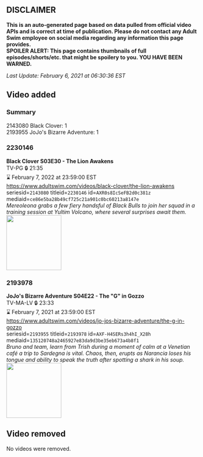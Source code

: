 ## DISCLAIMER
**This is an auto-generated page based on data pulled from official video APIs and is correct at time of publication. Please do not contact any Adult Swim employee on social media regarding any information this page provides.**  
**SPOILER ALERT: This page contains thumbnails of full episodes/shorts/etc. that might be spoilery to you. YOU HAVE BEEN WARNED.**  

_Last Update: February 6, 2021 at 06:30:36 EST_
## Video added
### Summary
2143080 Black Clover: 1  
2193955 JoJo's Bizarre Adventure: 1  
### 2230146
**Black Clover S03E30 - The Lion Awakens**  
TV-PG 🔒 21:35  
⌛ February 7, 2022 at 23:59:00 EST  
https://www.adultswim.com/videos/black-clover/the-lion-awakens  
seriesid=`2143080` titleid=`2230146` id=`AXR0s8IcSeFB2d0c381z` mediaid=`ce86e5ba28b49cf725c21a901c0bc60213a8147e`  
_Mereoleona grabs a few fiery handsful of Black Bulls to join her squad in a training session at Yultim Volcano, where several surprises await them._  
<a href="https://media.cdn.adultswim.com/uploads/20200917/thumbnails/2_209171446556-BlackClover_132.jpg"><img src="https://media.cdn.adultswim.com/uploads/20200917/thumbnails/2_209171446556-BlackClover_132.jpg" height="144px" /></a>
### 2193978
**JoJo's Bizarre Adventure S04E22 - The "G" in Gozzo**  
TV-MA-LV 🔒 23:33  
⌛ February 7, 2021 at 23:59:00 EST  
https://www.adultswim.com/videos/jo-jos-bizarre-adventure/the-g-in-gozzo  
seriesid=`2193955` titleid=`2193978` id=`AXF-H4SERs3h4hI_X28h` mediaid=`135120748a2465927e83da9d3be35eb673a4b8f1`  
_Bruno and team, learn from Trish during a moment of calm at a Venetian café a trip to Sardegna is vital. Chaos, then, erupts as Narancia loses his tongue and ability to speak the truth after spotting a shark in his soup._  
<a href="https://media.cdn.adultswim.com/uploads/20200415/thumbnails/2_20415955231-jojo_goldenwind_022.jpg"><img src="https://media.cdn.adultswim.com/uploads/20200415/thumbnails/2_20415955231-jojo_goldenwind_022.jpg" height="144px" /></a>
## Video removed
No videos were removed.  
